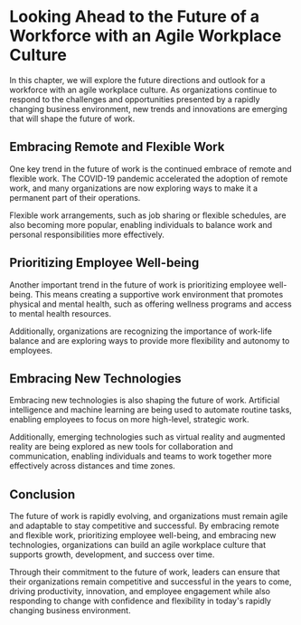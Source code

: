 # Looking Ahead to the Future of a Workforce with an Agile Workplace Culture

In this chapter, we will explore the future directions and outlook for a workforce with an agile workplace culture. As organizations continue to respond to the challenges and opportunities presented by a rapidly changing business environment, new trends and innovations are emerging that will shape the future of work.

Embracing Remote and Flexible Work
----------------------------------

One key trend in the future of work is the continued embrace of remote and flexible work. The COVID-19 pandemic accelerated the adoption of remote work, and many organizations are now exploring ways to make it a permanent part of their operations.

Flexible work arrangements, such as job sharing or flexible schedules, are also becoming more popular, enabling individuals to balance work and personal responsibilities more effectively.

Prioritizing Employee Well-being
--------------------------------

Another important trend in the future of work is prioritizing employee well-being. This means creating a supportive work environment that promotes physical and mental health, such as offering wellness programs and access to mental health resources.

Additionally, organizations are recognizing the importance of work-life balance and are exploring ways to provide more flexibility and autonomy to employees.

Embracing New Technologies
--------------------------

Embracing new technologies is also shaping the future of work. Artificial intelligence and machine learning are being used to automate routine tasks, enabling employees to focus on more high-level, strategic work.

Additionally, emerging technologies such as virtual reality and augmented reality are being explored as new tools for collaboration and communication, enabling individuals and teams to work together more effectively across distances and time zones.

Conclusion
----------

The future of work is rapidly evolving, and organizations must remain agile and adaptable to stay competitive and successful. By embracing remote and flexible work, prioritizing employee well-being, and embracing new technologies, organizations can build an agile workplace culture that supports growth, development, and success over time.

Through their commitment to the future of work, leaders can ensure that their organizations remain competitive and successful in the years to come, driving productivity, innovation, and employee engagement while also responding to change with confidence and flexibility in today's rapidly changing business environment.

